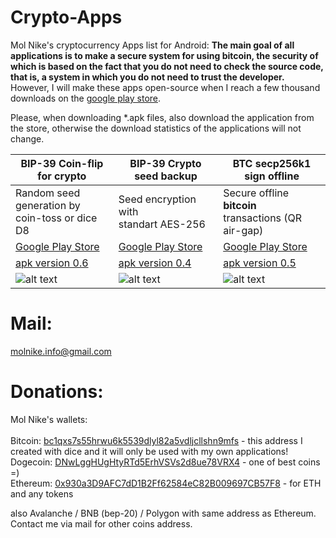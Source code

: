 # Crypto-Apps

Mol Nike's cryptocurrency Apps list for Android:
**The main goal of all applications is to make a secure system for using bitcoin, the security of which is based on the fact that you do not need to check the source code, that is, a system in which you do not need to trust the developer.**
However, I will make these apps open-source when I reach a few thousand downloads on the [google play store](https://play.google.com/store/apps/developer?id=Mol+Nike).

Please, when downloading *.apk files, also download the application from the store, otherwise the download statistics of the applications will not change.

| BIP-39 Coin-flip for crypto | BIP-39 Crypto seed backup | BTC secp256k1 sign offline |
| --- | --- | --- |
| Random seed generation by<br>coin-toss or dice D8 | Seed encryption with<br>standart AES-256 | Secure offline **bitcoin**<br>transactions (QR air-gap) |
| [Google Play Store](https://play.google.com/store/apps/details?id=com.molnike.crypto.seed) | [Google Play Store](https://play.google.com/store/apps/details?id=com.molnike.crypto.backup) | [Google Play Store](https://play.google.com/store/apps/details?id=com.molnike.crypto.simplesign) |
| [apk version 0.6](https://github.com/openMolNike/Crypto-Apps/blob/main/apk/com.molnike.crypto.seed.apk?raw=true) | [apk version 0.4](https://github.com/openMolNike/Crypto-Apps/blob/main/apk/com.molnike.crypto.backup.apk?raw=true) | [apk version 0.5](https://github.com/openMolNike/Crypto-Apps/blob/main/apk/com.molnike.crypto.simplesign.apk?raw=true) |
| ![alt text](https://raw.githubusercontent.com/openMolNike/Crypto-Apps/main/images/seed_gen.png "BIP-39 Coin-flip for crypto") | ![alt text](https://raw.githubusercontent.com/openMolNike/Crypto-Apps/main/images/seed_aes.png "BIP-39 Crypto seed backup") | ![alt text](https://raw.githubusercontent.com/openMolNike/Crypto-Apps/main/images/btc_sign.png "BTC secp256k1 sign offline") |

# Mail:
molnike.info@gmail.com

# Donations:
Mol Nike's wallets:<br>
<br>Bitcoin: [bc1qxs7s55hrwu6k5539dlyl82a5vdljcllshn9mfs](https://blockchair.com/bitcoin/address/bc1qxs7s55hrwu6k5539dlyl82a5vdljcllshn9mfs) - this address I created with dice and it will only be used with my own applications!
<br>Dogecoin: [DNwLggHUgHtyRTd5ErhVSVs2d8ue78VRX4](https://blockchair.com/dogecoin/address/DNwLggHUgHtyRTd5ErhVSVs2d8ue78VRX4) - one of best coins =)
<br>Ethereum: [0x930a3D9AFC7dD1B2Ff62584eC82B009697CB57F8](https://etherscan.io/address/0x930a3D9AFC7dD1B2Ff62584eC82B009697CB57F8) - for ETH and any tokens

also Avalanche / BNB (bep-20) / Polygon with same address as Ethereum. Contact me via mail for other coins address.


